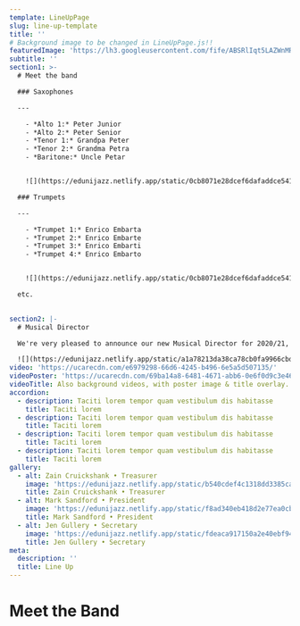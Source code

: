 ```yaml
---
template: LineUpPage
slug: line-up-template
title: ''
# Background image to be changed in LineUpPage.js!!
featuredImage: 'https://lh3.googleusercontent.com/fife/ABSRlIqt5LAZWnMRrXaXW78fOlx070A3EJbMsR9H-CM-bmiuNtREQVROiDb7dXQPjfVRyStErTc6-FrJB1djtinq7h-8kZGaWo-DD2oNe-1GG6HJ6_FGYZLB6C79W9ek8dO3yUDgo2pV_K93EHqze3Hnyx7iEC6jXN2263L_4WvdqaREfI9jUI5Itk3nBFJfDVKKiLFHNNTsB07rZKwds4ZVcsvUB2NOPKAJ5xchaJkMV8q5nFmjOZvnYpkF4FnjuybdwAzQX_ExetNJl3GVkAAzQkuG287pJk1ohTAbKWMSxJShHPnbB8C9LqDVcK5qm5XNmxahYgGjLwwV_x3TB-WDIujC0no7VDx7g7fFcdsQTG9rZTdr_5BGxzy1tMZJ_W4wMAFizmN9cIeJNToGBOcVv9Tri0ybIoUL3Y701Mi5fVlZF0nSMeLUHVG8KQvvpR4yxkvo37PVO9WKt3UJq_QDTdC3kqMOwOT6ZWRYaKWMD-h0zzh9iXqbtXoCNWoJDNe1bqVisTJM3ityJcTQqGPlbc_t1-Kzi0DJiMWF85-AZbyMuR5HcYaDVzY3KqdhHx0v7MJGSPqK7nH_ofWTmnEk9sjO7uspJBlB7EMNbxB_LsW1KhNuZjcJ2hfiabbURsDR2hX7RyKU86F6t3tURYl1B--NBgYjLDVrt2a3kU96ndkiuaL2FVA3XpoX-Zfhg5rtLDIcad920t6UmTuJLlGiVXCIaDjB6UoBTIU=w1655-h1361-ft'
subtitle: ''
section1: >-
  # Meet the band

  ### Saxophones

  ---

    - *Alto 1:* Peter Junior
    - *Alto 2:* Peter Senior
    - *Tenor 1:* Grandpa Peter
    - *Tenor 2:* Grandma Petra
    - *Baritone:* Uncle Petar


    ![](https://edunijazz.netlify.app/static/0cb8071e28dcef6dafaddce541275a6a/b7ec6/about.jpg) # change to ed.ac.uk domain!

  ### Trumpets

  ---

    - *Trumpet 1:* Enrico Embarta
    - *Trumpet 2:* Enrico Embarte
    - *Trumpet 3:* Enrico Embarti
    - *Trumpet 4:* Enrico Embarto


    ![](https://edunijazz.netlify.app/static/0cb8071e28dcef6dafaddce541275a6a/b7ec6/about.jpg)

  etc.
  

section2: |-
  # Musical Director

  We're very pleased to announce our new Musical Director for 2020/21, Liam Bradbury. Liam is a saxophonist with 3 years experience playing in the band. We're looking forward to working with Liam on selecting our new band of talented musicians very soon. 

  ![](https://edunijazz.netlify.app/static/a1a78213da38ca78cb0fa9966cbd8b04/0b2ff/musical-director.jpg)
video: 'https://ucarecdn.com/e6979298-66d6-4245-b496-6e5a5d507135/'
videoPoster: 'https://ucarecdn.com/69ba14a8-6481-4671-abb6-0e6f0d9c3e46/'
videoTitle: Also background videos, with poster image & title overlay.
accordion:
  - description: Taciti lorem tempor quam vestibulum dis habitasse
    title: Taciti lorem
  - description: Taciti lorem tempor quam vestibulum dis habitasse
    title: Taciti lorem
  - description: Taciti lorem tempor quam vestibulum dis habitasse
    title: Taciti lorem
  - description: Taciti lorem tempor quam vestibulum dis habitasse
    title: Taciti lorem
gallery:
  - alt: Zain Cruickshank • Treasurer
    image: 'https://edunijazz.netlify.app/static/b540cdef4c1318dd3385caf78e775eb7/176de/zain.jpg'
    title: Zain Cruickshank • Treasurer
  - alt: Mark Sandford • President
    image: 'https://edunijazz.netlify.app/static/f8ad340eb418d2e77ea0cb1b38e2093a/8c676/mark.jpg'
    title: Mark Sandford • President
  - alt: Jen Gullery • Secretary
    image: 'https://edunijazz.netlify.app/static/fdeaca917150a2e40ebf94c7f7b01b06/8c676/jen.jpg'
    title: Jen Gullery • Secretary
meta:
  description: ''
  title: Line Up
---
```


# Meet the Band

